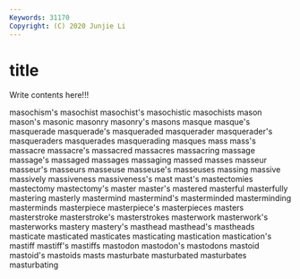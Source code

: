 ```yaml
---
Keywords: 31170
Copyright: (C) 2020 Junjie Li
---
```


# title

Write contents here!!!
 
masochism's 
masochist 
masochist's 
masochistic 
masochists 
mason 
mason's
masonic 
masonry 
masonry's 
masons 
masque 
masque's 
masquerade 
masquerade's 
masqueraded 
masquerader
masquerader's 
masqueraders 
masquerades 
masquerading 
masques 
mass 
mass's 
massacre 
massacre's 
massacred
massacres 
massacring 
massage 
massage's 
massaged 
massages 
massaging 
massed 
masses 
masseur
masseur's 
masseurs 
masseuse 
masseuse's 
masseuses 
massing 
massive 
massively 
massiveness 
massiveness's
mast 
mast's 
mastectomies 
mastectomy 
mastectomy's 
master 
master's 
mastered 
masterful 
masterfully
mastering 
masterly 
mastermind 
mastermind's 
masterminded 
masterminding 
masterminds 
masterpiece 
masterpiece's 
masterpieces
masters 
masterstroke 
masterstroke's 
masterstrokes 
masterwork 
masterwork's 
masterworks 
mastery 
mastery's 
masthead
masthead's 
mastheads 
masticate 
masticated 
masticates 
masticating 
mastication 
mastication's 
mastiff 
mastiff's
mastiffs 
mastodon 
mastodon's 
mastodons 
mastoid 
mastoid's 
mastoids 
masts 
masturbate 
masturbated
masturbates 
masturbating 
